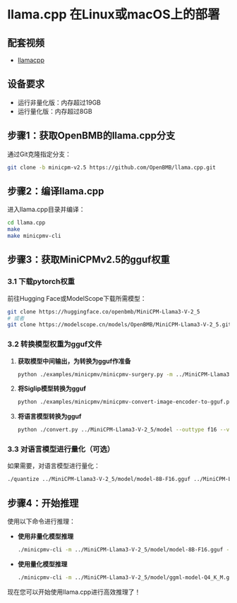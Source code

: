 
# llama.cpp 在Linux或macOS上的部署

## 配套视频
- [llamacpp](https://www.bilibili.com/video/BV1tS42197NL/?spm_id_from=333.337.search-card.all.click&vd_source=1534be4f756204643265d5f6aaa38c7b)

## 设备要求
- 运行非量化版：内存超过19GB
- 运行量化版：内存超过8GB

## 步骤1：获取OpenBMB的llama.cpp分支

通过Git克隆指定分支：

```sh
git clone -b minicpm-v2.5 https://github.com/OpenBMB/llama.cpp.git
```

## 步骤2：编译llama.cpp

进入llama.cpp目录并编译：

```sh
cd llama.cpp
make
make minicpmv-cli
```

## 步骤3：获取MiniCPMv2.5的gguf权重

### 3.1 下载pytorch权重

前往Hugging Face或ModelScope下载所需模型：

```sh
git clone https://huggingface.co/openbmb/MiniCPM-Llama3-V-2_5
# 或者
git clone https://modelscope.cn/models/OpenBMB/MiniCPM-Llama3-V-2_5.git
```

### 3.2 转换模型权重为gguf文件

1. **获取模型中间输出，为转换为gguf作准备**
   ```sh
   python ./examples/minicpmv/minicpmv-surgery.py -m ../MiniCPM-Llama3-V-2_5
   ```

2. **将Siglip模型转换为gguf**
   ```sh
   python ./examples/minicpmv/minicpmv-convert-image-encoder-to-gguf.py -m ../MiniCPM-Llama3-V-2_5 --minicpmv-projector ../MiniCPM-Llama3-V-2_5/minicpmv.projector --output-dir ../MiniCPM-Llama3-V-2_5/ --image-mean 0.5 0.5 0.5 --image-std 0.5 0.5 0.5
   ```

3. **将语言模型转换为gguf**
   ```sh
   python ./convert.py ../MiniCPM-Llama3-V-2_5/model --outtype f16 --vocab-type bpe
   ```

### 3.3 对语言模型进行量化（可选）

如果需要，对语言模型进行量化：

```sh
./quantize ../MiniCPM-Llama3-V-2_5/model/model-8B-F16.gguf ../MiniCPM-Llama3-V-2_5/model/ggml-model-Q4_K_M.gguf Q4_K_M
```

## 步骤4：开始推理

使用以下命令进行推理：

- **使用非量化模型推理**
  ```sh
  ./minicpmv-cli -m ../MiniCPM-Llama3-V-2_5/model/model-8B-F16.gguf --mmproj ../MiniCPM-Llama3-V-2_5/mmproj-model-f16.gguf -c 4096 --temp 0.7 --top-p 0.8 --top-k 100 --repeat-penalty 1.05 --image xx.jpg -p "What is in the image?"
  ```

- **使用量化模型推理**
  ```sh
  ./minicpmv-cli -m ../MiniCPM-Llama3-V-2_5/model/ggml-model-Q4_K_M.gguf --mmproj ../MiniCPM-Llama3-V-2_5/mmproj-model-f16.gguf -c 4096 --temp 0.7 --top-p 0.8 --top-k 100 --repeat-penalty 1.05 --image xx.jpg -i
  ```

现在您可以开始使用llama.cpp进行高效推理了！
